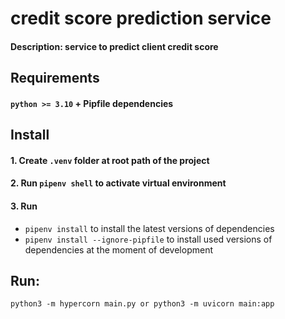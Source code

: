 # credit score prediction service
#### Description: service to predict client credit score

## Requirements
#### `python >= 3.10` + Pipfile dependencies

## Install

#### 1. Create `.venv` folder at root path of the project
#### 2. Run `pipenv shell` to activate virtual environment
#### 3. Run 
- `pipenv install` to install the latest versions of dependencies
- `pipenv install --ignore-pipfile` to install used versions of dependencies at the moment of development
  
## Run:
```
python3 -m hypercorn main.py or python3 -m uvicorn main:app
```
